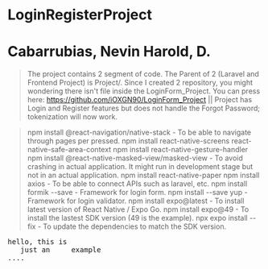 # LoginRegisterProject
# Cabarrubias, Nevin Harold, D.

> The project contains 2 segment of code. The Parent of 2 (Laravel and Frontend Project) is Project/. Since I created 2 repository, you might wondering there isn't file inside the LoginForm_Project. You can press here: https://github.com/iOXGN90/LoginForm_Project ||
 Project has Login and Register features but does not handle the Forgot Password; tokenization will now work.



> npm install @react-navigation/native-stack - To be able to navigate through pages per pressed. 
> npm install react-native-screens react-native-safe-area-context
> npm install react-native-gesture-handler
> npm install @react-native-masked-view/masked-view - To avoid crashing in actual application. It might run in development stage but not in an actual application. 
> npm install react-native-paper 
> npm install axios - To be able to connect APIs such as laravel, etc.
> npm install formik --save - Framework for login form.
> npm install --save yup - Framework for login validator.
> npm install expo@latest - To install latest version of React Native / Expo Go.
> npm install expo@49 - To install the lastest SDK version (49 is the example).
> npx expo install --fix - To update the dependencies to match the SDK version. 
<pre>
hello, this is
   just an     example
....
</pre>
